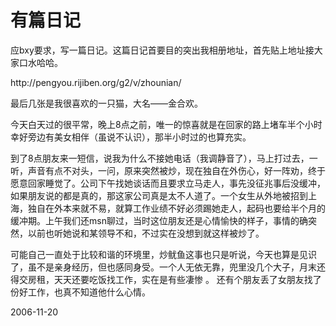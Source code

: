 # 有篇日记

<p>     应bxy要求，写一篇日记。这篇日记首要目的突出我相册地址，首先贴上地址接大家口水哈哈。</p><p>http://pengyou.rijiben.org/g2/v/zhounian/</p><p>最后几张是我很喜欢的一只猫，大名——金合欢。</p><p>      今天白天过的很平常，晚上8点之前，唯一的惊喜就是在回家的路上堵车半个小时幸好旁边有美女相伴（虽说不认识），那半小时过的也算充实。</p><p>      到了8点朋友来一短信，说我为什么不接她电话（我调静音了），马上打过去，一听，声音有点不对头，一问，原来突然被炒，现在独自在外伤心，好一阵劝，终于 愿意回家睡觉了。公司下午找她谈话而且要求立马走人，事先没征兆事后没缓冲，如果朋友说的都是真的，那这家公司真是太不人道了。一个女生从外地被招到上 海，独自在外本来就不易，就算工作业绩不好必须踢她走人，起码也要给半个月的缓冲期。上午我们还msn聊过，当时这位朋友还是心情愉快的样子，事情的确突 然，以前也听她说和某领导不和，不过实在没想到就这样被炒了。</p><p>    可能自己一直处于比较和谐的环境里，炒鱿鱼这事也只是听说，今天也算是见识了，虽不是亲身经历，但也感同身受。一个人无依无靠，兜里没几个大子，月末还得交房租，天天还要吃饭找工作，实在是有些凄惨 。  还有个朋友丢了女朋友找了份好工作，也真不知道他什么心情。  </p>

2006-11-20